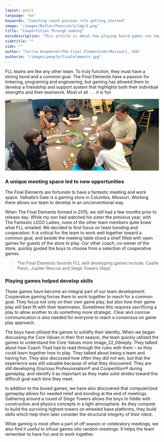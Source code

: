 ```yaml
---
layout: post2
language: "en"
keywords: "Coaching coach passion role getting_started"
image: "/images/Butler/Passion/1/img/3.png"
title: "Coopertition Through Gaming"
minidescription: "This article is about how playing board games can improve your teamwork skills."
sidetitle: ""
side: ""
author: "Carrie Koepke<br>The Final Elements<br>Missouri, USA"
authorim: "/images/people/finalelements.jpg"
---
```


FLL teams are like any other team. To truly function, they must have a strong bond and a common goal. The Final Elements have a passion for tinkering, programing and engineering, but gaming has allowed them to develop a friendship and support system that highlights both their individual strengths and their teamwork. Most of all . . . it is fun

![](/images/coachcorner/Gaming.jpg)

### A unique meeting space led to new opportunities

The Final Elements are fortunate to have a fantastic meeting and work space. Valhalla’s Gate is a gaming store in Columbia, Missouri. Working there allows our team to develop in an unconventional way.  

When The Final Elements formed in 2015, we still had a few months prior to release day. While my son had watched his sister the previous year, with The Fantastic LEGO Ladies, none of the other team members quite knew what FLL entailed. We decided to first focus on team bonding and cooperation. It is critical for the team to work well together toward a common goal, and beside the meeting table stood a shelf filled with open games for guests of the store to play.  Our other coach, co-owner of the store, quickly guided the boys to choose from a selection of cooperative games. 

> The Final Elements favorite FLL skill developing games include: Castle Panic, Jupiter Rescue and Siege Towers (App)

### Playing games helped develop skills

These games have become an integral part of our team development. Cooperative gaming forces them to work together to reach for a common goal. They focus not only on their own game play, but also how their game play will best fit with their teammates. Sometimes this requires sacrificing a play to allow another to do something more strategic. Clear and concise communication is also needed for everyone to reach a consensus on game play approach. 

The boys have utilized the games to solidify their identity. When we began discussing the Core Values in their first season, the team quickly utilized the games to understand the Core Values more Image_22_0deeply. They talked about how Coach Thad had to read through the rules with them – so they could learn together how to play. They talked about being a team and having fun. They also discussed how often they did not win, but that the experience was still valuable because of what they discovered. They are still developing Gracious Professionalism® and Coopertition® during gameplay, and identify it as important as they make solid strides toward this difficult goal each time they meet. 

In addition to the boxed games, we have also discovered that computerized gameplay allows for needed relief and bonding at the end of meetings. Gathering around a round of Siege Towers allows the boys to fiddle with construction and physics concepts in a light atmosphere. As they compete to build the surviving highest towers on wheeled base platforms, they build skills which help them later consider the structural integrity of their robot.  

While gaming is most often a part of off season or celebratory meetings, we also find it useful to infuse games into random meetings. It helps the team remember to have fun and to work together.



